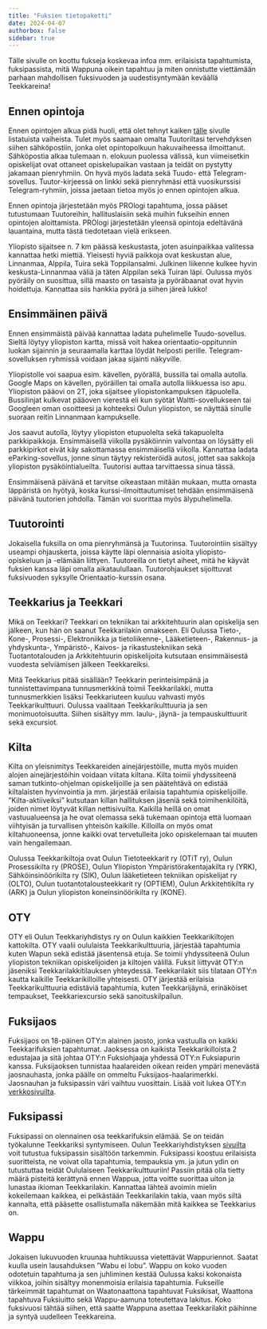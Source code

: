 ```yaml
---
title: "Fuksien tietopaketti"
date: 2024-04-07
authorbox: false
sidebar: true
---
```


Tälle sivulle on koottu fukseja koskevaa infoa mm. erilaisista tapahtumista, fuksipassista, mitä Wappuna oikein tapahtuu ja miten onnistutte viettämään parhaan mahdollisen fuksivuoden ja uudestisyntymään keväällä Teekkareina!

## Ennen opintoja

Ennen opintojen alkua pidä huoli, että olet tehnyt kaiken [tälle](https://www.oulu.fi/fi/opiskelijalle/opintojen-aloittaminen) sivulle listatuista vaiheista. Tulet myös saamaan omalta Tuutoriltasi tervehdyksen siihen sähköpostiin, jonka olet opintopolkuun hakuvaiheessa ilmoittanut. Sähköpostia alkaa tulemaan n. elokuun puolessa välissä, kun viimeisetkin opiskelijat ovat ottaneet opiskelupaikan vastaan ja teidät on pystytty jakamaan pienryhmiin. On hyvä myös ladata sekä Tuudo- että Telegram-sovellus. Tuutor-kirjeessä on linkki sekä pienryhmäsi että vuosikurssisi Telegram-ryhmiin, joissa jaetaan tietoa myös jo ennen opintojen alkua.

Ennen opintoja järjestetään myös PROlogi tapahtuma, jossa pääset tutustumaan Tuutoreihin, hallituslaisiin sekä muihin fukseihin ennen opintojen aloittamista. PROlogi järjestetään yleensä opintoja edeltävänä lauantaina, mutta tästä tiedotetaan vielä erikseen.

Yliopisto sijaitsee n. 7 km päässä keskustasta, joten asuinpaikkaa valitessa kannattaa hetki miettiä. Yleisesti hyviä paikkoja ovat keskustan alue, Linnanmaa, Alppila, Tuira sekä Toppilansalmi. Julkinen liikenne kulkee hyvin keskusta-Linnanmaa väliä ja täten Alppilan sekä Tuiran läpi. Oulussa myös pyöräily on suosittua, sillä maasto on tasaista ja pyöräbaanat ovat hyvin hoidettuja. Kannattaa siis hankkia pyörä ja siihen järeä lukko!

## Ensimmäinen päivä

Ennen ensimmäistä päivää kannattaa ladata puhelimelle Tuudo-sovellus. Sieltä löytyy yliopiston kartta, missä voit hakea orientaatio-oppitunnin luokan sijainnin ja seuraamalla karttaa löydät helposti perille. Telegram-sovelluksen ryhmissä voidaan jakaa sijainti näkyville.

Yliopistolle voi saapua esim. kävellen, pyörällä, bussilla tai omalla autolla. Google Maps on kävellen, pyöräillen tai omalla autolla liikkuessa iso apu. Yliopiston pääovi on 2T, joka sijaitsee yliopistonkampuksen itäpuolella. Bussilinjat kulkevat pääoven vierestä eli kun syötät Waltti-sovellukseen tai Googleen oman osoitteesi ja kohteeksi Oulun yliopiston, se näyttää sinulle suoraan reitin Linnanmaan kampukselle.

Jos saavut autolla, löytyy yliopiston etupuolelta sekä takapuolelta parkkipaikkoja. Ensimmäisellä viikolla pysäköinnin valvontaa on löysätty eli parkkipirkot eivät käy sakottamassa ensimmäisellä viikolla. Kannattaa ladata eParking-sovellus, jonne sinun täytyy rekisteröidä autosi, jottet saa sakkoja yliopiston pysäköintialueilta. Tuutorisi auttaa tarvittaessa sinua tässä.

Ensimmäisenä päivänä et tarvitse oikeastaan mitään mukaan, mutta omasta läppäristä on hyötyä, koska kurssi-ilmoittautumiset tehdään ensimmäisenä päivänä tuutorien johdolla. Tämän voi suorittaa myös älypuhelimella.

## Tuutorointi

Jokaisella fuksilla on oma pienryhmänsä ja Tuutorinsa. Tuutorointiin sisältyy useampi ohjauskerta, joissa käytte läpi olennaisia asioita yliopisto-opiskeluun ja -elämään liittyen. Tuutoreilla on tietyt aiheet, mitä he käyvät fuksien kanssa läpi omalla aikataulullaan. Tuutorohjaukset sijoittuvat fuksivuoden syksylle Orientaatio-kurssin osana. 

## Teekkarius ja Teekkari

Mikä on Teekkari? Teekkari on tekniikan tai arkkitehtuurin alan opiskelija sen jälkeen, kun hän on saanut Teekkarilakin omakseen. Eli Oulussa Tieto-, Kone-, Prosessi-, Elektroniikka ja tietoliikenne-, Lääketieteen-, Rakennus- ja yhdyskunta-, Ympäristö-, Kaivos- ja rikastustekniikan sekä Tuotantotalouden ja Arkkitehtuurin opiskelijoita kutsutaan ensimmäisestä vuodesta selviämisen jälkeen Teekkareiksi.

Mitä Teekkarius pitää sisällään? Teekkarin perinteisimpänä ja tunnistettavimpana tunnusmerkkinä toimii Teekkarilakki, mutta tunnusmerkkien lisäksi Teekkariuteen kuuluu vahvasti myös Teekkarikulttuuri. Oulussa vaalitaan Teekkarikulttuuria ja sen monimuotoisuutta. Siihen sisältyy mm. laulu-, jäynä- ja tempauskulttuurit sekä excursiot.

## Kilta

Kilta on yleisnimitys Teekkareiden ainejärjestöille, mutta myös muiden alojen ainejärjestöihin voidaan viitata kiltana. Kilta toimii yhdyssiteenä saman tutkinto-ohjelman opiskelijoille ja sen päätehtävä on edistää kiltalaisten hyvinvointia ja mm. järjestää erilaisia tapahtumia opiskelijoille. ”Kilta-aktiiveiksi” kutsutaan killan hallituksen jäseniä sekä toimihenkilöitä, joiden nimet löytyvät killan nettisivuilta. Kaikilla heillä on omat vastuualueensa ja he ovat olemassa sekä tukemaan opintoja että luomaan viihtyisän ja turvallisen yhteisön kaikille. Killoilla on myös omat kiltahuoneensa, jonne kaikki ovat tervetulleita joko opiskelemaan tai muuten vain hengailemaan.

Oulussa Teekkarikiltoja ovat Oulun Tietoteekkarit ry (OTiT ry), Oulun Prosessikilta ry (PROSE), Oulun Yliopiston Ympäristörakentajakilta ry (YRK), Sähköinsinöörikilta ry (SIK), Oulun lääketieteen tekniikan opiskelijat ry (OLTO), Oulun tuotantotalousteekkarit ry (OPTIEM), Oulun Arkkitehtikilta ry (ARK) ja Oulun yliopiston koneinsinöörikilta ry (KONE).

## OTY
OTY eli Oulun Teekkariyhdistys ry on Oulun kaikkien Teekkarikiltojen kattokilta. OTY vaalii oululaista Teekkarikulttuuria, järjestää tapahtumia kuten Wapun sekä edistää jäsentensä etuja. Se toimii yhdyssiteenä Oulun yliopiston tekniikan opiskelijoiden ja kiltojen välillä. Fuksit liittyvät OTY:n jäseniksi Teekkarilakkitilauksen yhteydessä. Teekkarilakit siis tilataan OTY:n kautta kaikille Teekkarikilloille yhteisesti. OTY järjestää erilaisia Teekkarikulttuuria edistäviä tapahtumia, kuten Teekkarijäynä, erinäköiset tempaukset, Teekkariexcursio sekä sanoituskilpailun.

## Fuksijaos
Fuksijaos on 18-päinen OTY:n alainen jaosto, jonka vastuulla on kaikki Teekkarifuksien tapahtumat. Jaoksessa on kaikista Teekkarikilloista 2 edustajaa ja sitä johtaa OTY:n Fuksiohjaaja yhdessä OTY:n Fuksiapurin kanssa. Fuksijaoksen tunnistaa haalareiden oikean reiden ympäri menevästä jaosnauhasta, jonka päälle on ommeltu Fuksijaos-haalarimerkki. Jaosnauhan ja fuksipassin väri vaihtuu vuosittain. Lisää voit lukea OTY:n [verkkosivuilta](https://www.oty.fi/fi/fuksijaos/).

## Fuksipassi
Fuksipassi on olennainen osa teekkarifuksin elämää. Se on teidän työkalunne Teekkariksi syntymiseen. Oulun Teekkariyhdistyksen [sivuilta](https://www.oty.fi/fi/fuksipassi/) voit tutustua fuksipassin sisältöön tarkemmin. Fuksipassi koostuu erilaisista suoritteista, ne voivat olla tapahtumia, tempauksia ym. ja jutun ydin on tutustuttaa teidät Oululaiseen Teekkarikulttuuriin! Passiin pitää olla tietty määrä pisteitä kerättynä ennen Wappua, jotta voitte suorittaa uiton ja lunastaa ikioman Teekkarilakin. Kannattaa lähteä avoimin mielin kokeilemaan kaikkea, ei pelkästään Teekkarilakin takia, vaan myös siltä kannalta, että pääsette osallistumalla näkemään mitä kaikkea se Teekkarius on.

## Wappu

Jokaisen lukuvuoden kruunaa huhtikuussa vietettävät Wappuriennot. Saatat kuulla usein lausahduksen ”Wabu ei lobu”. Wappu on koko vuoden odotetuin tapahtuma ja sen juhliminen kestää Oulussa kaksi kokonaista viikkoa, joihin sisältyy monenmoisia erilaisia tapahtumia. Fukseille tärkeimmät tapahtumat on Waatonaattona tapahtuvat Fuksikisat, Waattona tapahtuva Fuksiuitto sekä Wappu-aamuna toteutettava lakitus. Koko fuksivuosi tähtää siihen, että saatte Wappuna asettaa Teekkarilakit päihinne ja syntyä uudelleen Teekkareina.
